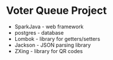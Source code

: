 # Voter Queue Project
* SparkJava - web framework
* postgres - database 
* Lombok - library for getters/setters
* Jackson  - JSON parsing library 
* ZXing - library for QR codes
